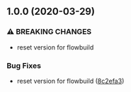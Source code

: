 ## 1.0.0 (2020-03-29)


### ⚠ BREAKING CHANGES

* reset version for flowbuild

### Bug Fixes

* reset version for flowbuild ([8c2efa3](https://github.com/flow-build/engine/commit/8c2efa3ec7a31e55bace49246c6b56c716fe8661))
